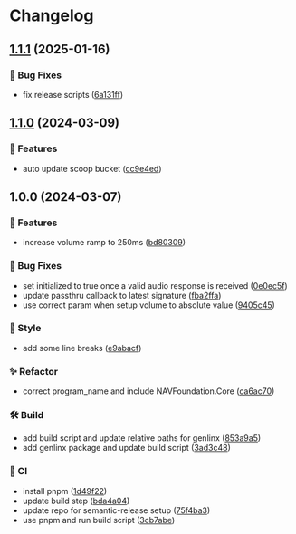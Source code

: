 # Changelog

## [1.1.1](https://github.com/Norgate-AV/NAVDatabase.Amx.ExtronSSP/compare/v1.1.0...v1.1.1) (2025-01-16)

### 🐛 Bug Fixes

- fix release scripts ([6a131ff](https://github.com/Norgate-AV/NAVDatabase.Amx.ExtronSSP/commit/6a131ffc88ffbf4dc09f4860114d05f684059344))

## [1.1.0](https://github.com/Norgate-AV/NAVDatabase.Amx.ExtronSSP/compare/v1.0.0...v1.1.0) (2024-03-09)

### 🌟 Features

- auto update scoop bucket ([cc9e4ed](https://github.com/Norgate-AV/NAVDatabase.Amx.ExtronSSP/commit/cc9e4ed7ff2f489aaddc07a4fcd43cbfaf897ec3))

## 1.0.0 (2024-03-07)

### 🌟 Features

- increase volume ramp to 250ms ([bd80309](https://github.com/Norgate-AV/NAVDatabase.Amx.ExtronSSP/commit/bd803092688613234a828e07935b6f1a2cb564ef))

### 🐛 Bug Fixes

- set initialized to true once a valid audio response is received ([0e0ec5f](https://github.com/Norgate-AV/NAVDatabase.Amx.ExtronSSP/commit/0e0ec5f72e5b8af9518fe68b567772c709d047ed))
- update passthru callback to latest signature ([fba2ffa](https://github.com/Norgate-AV/NAVDatabase.Amx.ExtronSSP/commit/fba2ffa9fd9160675d2597e9d3fee2318b71ee0f))
- use correct param when setup volume to absolute value ([9405c45](https://github.com/Norgate-AV/NAVDatabase.Amx.ExtronSSP/commit/9405c454f98cad07a361fcc201195cc6d73a015e))

### 💅 Style

- add some line breaks ([e9abacf](https://github.com/Norgate-AV/NAVDatabase.Amx.ExtronSSP/commit/e9abacf89478c19a0417eb6b51e1b8ce1df69ddf))

### ✨ Refactor

- correct program_name and include NAVFoundation.Core ([ca6ac70](https://github.com/Norgate-AV/NAVDatabase.Amx.ExtronSSP/commit/ca6ac70d8259e5945b877c71a281dab4c0930a50))

### 🛠️ Build

- add build script and update relative paths for genlinx ([853a9a5](https://github.com/Norgate-AV/NAVDatabase.Amx.ExtronSSP/commit/853a9a5fad58610a54a0ff22d25008d9688953b9))
- add genlinx package and update build script ([3ad3c48](https://github.com/Norgate-AV/NAVDatabase.Amx.ExtronSSP/commit/3ad3c481b602cafb0544454ffd9eb1c3af02746f))

### 🤖 CI

- install pnpm ([1d49f22](https://github.com/Norgate-AV/NAVDatabase.Amx.ExtronSSP/commit/1d49f2278ef2452086ed5d2d69c7371f22075779))
- update build step ([bda4a04](https://github.com/Norgate-AV/NAVDatabase.Amx.ExtronSSP/commit/bda4a049e7ea8bc75fdd4839570bfecb021879c3))
- update repo for semantic-release setup ([75f4ba3](https://github.com/Norgate-AV/NAVDatabase.Amx.ExtronSSP/commit/75f4ba362ea7fd1448273482e04c6d924cb53418))
- use pnpm and run build script ([3cb7abe](https://github.com/Norgate-AV/NAVDatabase.Amx.ExtronSSP/commit/3cb7abe606963d05866229a115f9854646c47689))
